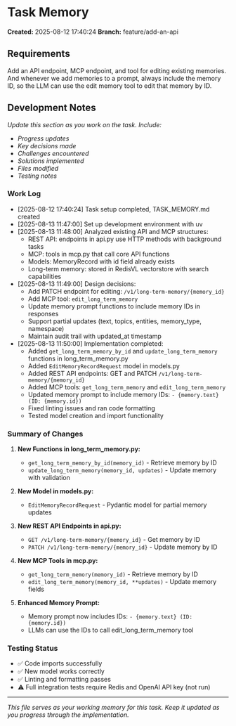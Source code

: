 # Task Memory

**Created:** 2025-08-12 17:40:24
**Branch:** feature/add-an-api

## Requirements

Add an API endpoint, MCP endpoint, and tool for editing existing memories. And whenever we add memories to a prompt, always include the memory ID, so the LLM can use the edit memory tool to edit that memory by ID.

## Development Notes

*Update this section as you work on the task. Include:*
- *Progress updates*
- *Key decisions made*
- *Challenges encountered*
- *Solutions implemented*
- *Files modified*
- *Testing notes*

### Work Log

- [2025-08-12 17:40:24] Task setup completed, TASK_MEMORY.md created
- [2025-08-13 11:47:00] Set up development environment with uv
- [2025-08-13 11:48:00] Analyzed existing API and MCP structures:
  * REST API: endpoints in api.py use HTTP methods with background tasks
  * MCP: tools in mcp.py that call core API functions
  * Models: MemoryRecord with id field already exists
  * Long-term memory: stored in RedisVL vectorstore with search capabilities
- [2025-08-13 11:49:00] Design decisions:
  * Add PATCH endpoint for editing: `/v1/long-term-memory/{memory_id}`
  * Add MCP tool: `edit_long_term_memory`
  * Update memory prompt functions to include memory IDs in responses
  * Support partial updates (text, topics, entities, memory_type, namespace)
  * Maintain audit trail with updated_at timestamp
- [2025-08-13 11:50:00] Implementation completed:
  * Added `get_long_term_memory_by_id` and `update_long_term_memory` functions in long_term_memory.py
  * Added `EditMemoryRecordRequest` model in models.py
  * Added REST API endpoints: GET and PATCH `/v1/long-term-memory/{memory_id}`
  * Added MCP tools: `get_long_term_memory` and `edit_long_term_memory`
  * Updated memory prompt to include memory IDs: `- {memory.text} (ID: {memory.id})`
  * Fixed linting issues and ran code formatting
  * Tested model creation and import functionality

### Summary of Changes

1. **New Functions in long_term_memory.py:**
   - `get_long_term_memory_by_id(memory_id)` - Retrieve memory by ID
   - `update_long_term_memory(memory_id, updates)` - Update memory with validation

2. **New Model in models.py:**
   - `EditMemoryRecordRequest` - Pydantic model for partial memory updates

3. **New REST API Endpoints in api.py:**
   - `GET /v1/long-term-memory/{memory_id}` - Get memory by ID
   - `PATCH /v1/long-term-memory/{memory_id}` - Update memory by ID

4. **New MCP Tools in mcp.py:**
   - `get_long_term_memory(memory_id)` - Retrieve memory by ID
   - `edit_long_term_memory(memory_id, **updates)` - Update memory fields

5. **Enhanced Memory Prompt:**
   - Memory prompt now includes IDs: `- {memory.text} (ID: {memory.id})`
   - LLMs can use the IDs to call edit_long_term_memory tool

### Testing Status
- ✅ Code imports successfully
- ✅ New model works correctly
- ✅ Linting and formatting passes
- ⚠️ Full integration tests require Redis and OpenAI API key (not run)

---

*This file serves as your working memory for this task. Keep it updated as you progress through the implementation.*
